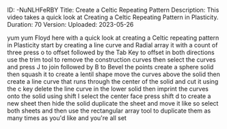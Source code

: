 ID: -NuNLHFeRBY
Title: Create a Celtic Repeating Pattern
Description: This video takes a quick look at Creating a Celtic Repeating Pattern in Plasticity.
Duration: 70
Version: 
Uploaded: 2023-05-26

yum yum Floyd here with a quick look at
creating a Celtic repeating pattern in
Plasticity start by creating a line
curve and Radial array it with a count
of three press o to offset followed by
the Tab Key to offset in both directions
use the trim tool to remove the
construction curves then select the
curves and press J to join followed by B
to Bevel the points
create a sphere solid then squash it to
create a lentil shape
move the curves above the solid
then create a line curve that runs
through the center of the solid and cut
it using the c key
delete the line curve in the lower solid
then imprint the curves onto the solid
using shift I
select the center face
press shift d to create a new sheet then
hide the solid duplicate the sheet and
move it like so
select both sheets and then use the
rectangular array tool to duplicate them
as many times as you'd like
and you're all set

